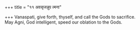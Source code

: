 +++
title = "११ अवसृजन्नुप त्मना"

+++
Vanaspati, give forth, thyself, and call the Gods to sacrifice.  
     May Agni, God intelligent, speed our oblation to the Gods.